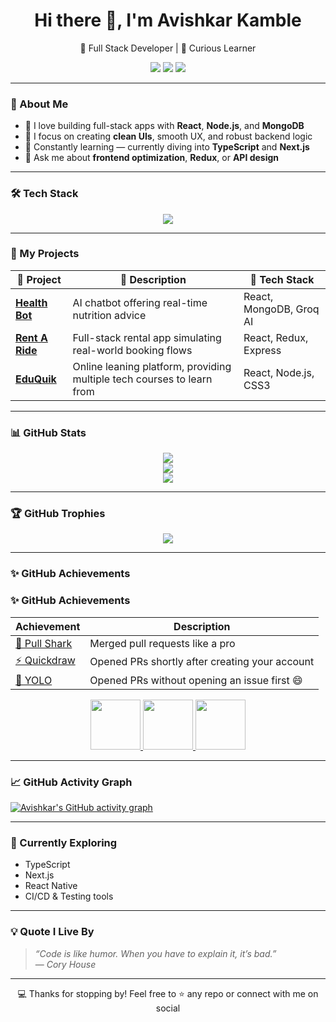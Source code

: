 <!-- README.md -->

<h1 align="center">Hi there 👋, I'm Avishkar Kamble</h1>

<p align="center">
  🚀 Full Stack Developer | 🧠 Curious Learner  
</p>

<p align="center">
  <a href="https://avishkar-kamble.vercel.app" target="_blank"><img src="https://img.shields.io/badge/Portfolio-%230A0A0A.svg?style=for-the-badge&logo=vercel&logoColor=white" /></a>
  <a href="https://www.linkedin.com/in/avishkar-kamble-426830202/" target="_blank"><img src="https://img.shields.io/badge/LinkedIn-%230077B5.svg?style=for-the-badge&logo=linkedin&logoColor=white" /></a>
  <a href="https://github.com/aavishkark" target="_blank"><img src="https://img.shields.io/badge/GitHub-%23121011.svg?style=for-the-badge&logo=github&logoColor=white" /></a>
</p>

---

### 🧠 About Me

- 🧱 I love building full-stack apps with **React**, **Node.js**, and **MongoDB**  
- 🎯 I focus on creating **clean UIs**, smooth UX, and robust backend logic  
- 🌱 Constantly learning — currently diving into **TypeScript** and **Next.js**  
- 💬 Ask me about **frontend optimization**, **Redux**, or **API design**

---

### 🛠️ Tech Stack

<p align="center">
  <img src="https://skillicons.dev/icons?i=react,redux,js,ts,html,css,tailwind,nodejs,express,mongodb,git,github,vscode" />
</p>

---

### 🚀 My Projects

| 🔧 Project | 📝 Description | 🧩 Tech Stack |
|-----------|----------------|---------------|
| [**Health Bot**](https://github.com/aavishkark/HealthBot) | AI chatbot offering real-time nutrition advice | React, MongoDB, Groq AI |
| [**Rent A Ride**](https://github.com/aavishkark/RentARide) | Full-stack rental app simulating real-world booking flows | React, Redux, Express |
| [**EduQuik**](https://github.com/aavishkark/Eduquik) | Online leaning platform, providing multiple tech courses to learn from | React, Node.js, CSS3 |

---

### 📊 GitHub Stats

<p align="center">
  <img src="https://github-readme-stats.vercel.app/api?username=aavishkark&show_icons=true&theme=tokyonight&hide_border=true" />
  <br />
  <img src="https://github-readme-stats.vercel.app/api/top-langs/?username=aavishkark&layout=compact&theme=tokyonight&hide_border=true" />
  <br />
  <img src="https://github-readme-streak-stats.herokuapp.com?user=aavishkark&theme=tokyonight&hide_border=true" />
</p>

---

### 🏆 GitHub Trophies

<p align="center">
  <img src="https://github-profile-trophy.vercel.app/?username=aavishkark&theme=tokyonight&no-frame=true&row=1&column=6" />
</p>

---

### ✨ GitHub Achievements

### ✨ GitHub Achievements

| Achievement | Description |
|-------------|-------------|
| [🧠 Pull Shark](https://github.com/users/aavishkark/achievements/pull-shark) | Merged pull requests like a pro |
| [⚡ Quickdraw](https://github.com/users/aavishkark/achievements/quickdraw) | Opened PRs shortly after creating your account |
| [🎯 YOLO](https://github.com/users/aavishkark/achievements/yolo) | Opened PRs without opening an issue first 😄 |

<p align="center">
  <a href="https://github.com/users/aavishkark/achievements/pull-shark">
    <img src="https://github.githubassets.com/images/modules/profile/achievements/pull-shark-default.png" width="80" />
  </a>
  <a href="https://github.com/users/aavishkark/achievements/quickdraw">
    <img src="https://github.githubassets.com/images/modules/profile/achievements/quickdraw-default.png" width="80" />
  </a>
  <a href="https://github.com/users/aavishkark/achievements/yolo">
    <img src="https://github.githubassets.com/images/modules/profile/achievements/yolo-default.png" width="80" />
  </a>
</p>

---

### 📈 GitHub Activity Graph

[![Avishkar's GitHub activity graph](https://github-readme-activity-graph.vercel.app/graph?username=aavishkark&theme=tokyo-night&hide_border=true)](https://github.com/ashutosh00710/github-readme-activity-graph)


---

### 🧭 Currently Exploring

-  TypeScript
-  Next.js
-  React Native
-  CI/CD & Testing tools

---

### 💡 Quote I Live By

> _“Code is like humor. When you have to explain it, it’s bad.”_  
> — *Cory House*

---

<p align="center">
  💻 Thanks for stopping by! Feel free to ⭐ any repo or connect with me on social
</p>
